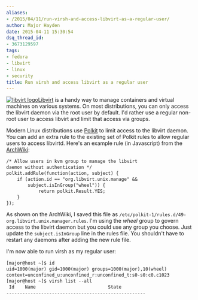 ```yaml
---
aliases:
- /2015/04/11/run-virsh-and-access-libvirt-as-a-regular-user/
author: Major Hayden
date: 2015-04-11 15:30:54
dsq_thread_id:
- 3673129597
tags:
- fedora
- libvirt
- linux
- security
title: Run virsh and access libvirt as a regular user
---
```


[<img src="/wp-content/uploads/2015/04/libvirtLogo-300x241.png" alt="libvirt logo" width="300" height="241" class="alignright size-medium wp-image-5474" srcset="/wp-content/uploads/2015/04/libvirtLogo-300x241.png 300w, /wp-content/uploads/2015/04/libvirtLogo.png 344w" sizes="(max-width: 300px) 100vw, 300px" />][1][Libvirt][2] is a handy way to manage containers and virtual machines on various systems. On most distributions, you can only access the libvirt daemon via the root user by default. I'd rather use a regular non-root user to access libvirt and limit that access via groups.

<!--more-->

Modern Linux distributions use [Polkit][3] to limit access to the libvirt daemon. You can add an extra rule to the existing set of Polkit rules to allow regular users to access libvirtd. Here's an example rule (in Javascript) from the [ArchWiki][4]:

```
/* Allow users in kvm group to manage the libvirt
daemon without authentication */
polkit.addRule(function(action, subject) {
    if (action.id == "org.libvirt.unix.manage" &&
        subject.isInGroup("wheel")) {
            return polkit.Result.YES;
    }
});
```


As shown on the ArchWiki, I saved this file as `/etc/polkit-1/rules.d/49-org.libvirt.unix.manager.rules`. I'm using the _wheel_ group to govern access to the libvirt daemon but you could use any group you choose. Just update the `subject.isInGroup` line in the rules file. You shouldn't have to restart any daemons after adding the new rule file.

I'm now able to run virsh as my regular user:

```
[major@host ~]$ id
uid=1000(major) gid=1000(major) groups=1000(major),10(wheel) context=unconfined_u:unconfined_r:unconfined_t:s0-s0:c0.c1023
[major@host ~]$ virsh list --all
 Id    Name                           State
----------------------------------------------------

```


 [1]: /wp-content/uploads/2015/04/libvirtLogo.png
 [2]: http://libvirt.org/
 [3]: http://en.wikipedia.org/wiki/Polkit
 [4]: https://wiki.archlinux.org/index.php/Libvirt#Using_polkit